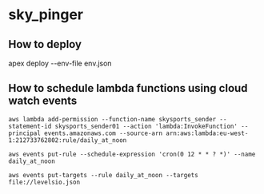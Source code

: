 # sky_pinger


## How to deploy
apex deploy --env-file env.json

## How to schedule lambda functions using cloud watch events

```
aws lambda add-permission --function-name skysports_sender --statement-id skysports_sender01 --action 'lambda:InvokeFunction' --principal events.amazonaws.com --source-arn arn:aws:lambda:eu-west-1:212733762802:rule/daily_at_noon
```

```
aws events put-rule --schedule-expression 'cron(0 12 * * ? *)' --name daily_at_noon
```

```
aws events put-targets --rule daily_at_noon --targets file://levelsio.json
```


